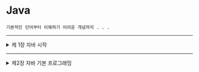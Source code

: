 # Java

    기본적인 단어부터 이해하기 어려운 개념까지 . . .

***
<details markdown = "1">
<summary> 제 1장 자바 시작 </summary>


#### JDK와 JRE
- JDK(Java Development Kit) : 자바 개발자에게 무료로 배포하는 소프트웨어, 자바 컴파일러 등의 개발 도구 + JRE로 구성
- JRE(Java Runtime Environment) : 자바 응용프로그램이 실행될 때 필요한 소프드웨어, 개발자가 아닌 일반 사용자의 경우 JRE만 필요

    ![JDK-JRE](https://user-images.githubusercontent.com/71385038/94160426-90d04b80-febf-11ea-9c60-afe70f6afb9b.png)

#### 자바 IDE
- IDE(Integrated Development Environment) : 소스 코드 편집, 컴파일, 디버깅을 한꺼번에 할 수 있는 통합 개발 환경(소프트웨어)

    ex) 이클립스(eclipse), 비주얼 스튜디오

#### 자바 언어의 활용
 - 자바 언어로 개발되는 응용 분야
 
 
     * 데스크톱 응용프로그램
     exe
     * 자바 서블릿(java servlet) 응용프로그램
     웹 서버에서 실행되는 서버용 자바 프로그램
     * 안드로이드(Android) 응용프로그램
     
***


- [실습문제1-1](https://github.com/ahnjisu/Java/blob/master/%EC%8B%A4%EC%8A%B5%EB%AC%B8%EC%A0%9C/1-1)
- [실습문제1-2](https://github.com/ahnjisu/Java/blob/master/%EC%8B%A4%EC%8A%B5%EB%AC%B8%EC%A0%9C/1-2)

</details>
     
***

<details markdown = "1">
<summary> 제2장 자바 기본 프로그래밍 </summary>
     
#### 식별자
- 식별자 이름 규칙
    * 특수문자, 공백은 식별자로 사용 X, _ 와 $ 는 예외
    * 한글도 식별자로 사용 가능
    * if, while, class 등 자바 언어의 키워드는 식별자로 사용 X
    * 식별자의 첫 번째 문자로 숫자 사용 X
    * 대소문자 구별 O
    * 길이 제한 X
    
- 좋은 이름붙이는 관습
    * 클래스 : 첫번째 문자는 **대문자**, 여러 단어가 복합되면 각 단어의 첫 번째 문자만 대문자로 표시
    * 변수, 메소드 : 첫단어는 **소문자**로 표기하고 이후 각 단어의 첫 번째 문자만 대문자로 표기 (변수와 클래스를 쉽게 구분하기 위해)
    
#### 자바의 기본 타입

   ![자바의 기본 타입](https://user-images.githubusercontent.com/71385038/94329826-5cf94100-fff9-11ea-885d-b9cc923ab851.png)
- **문자열**은 자바의 기본 타입에 속하지 않기 때문에, 자바 라이브러리에서 제공하는 **String 클래스**를 이용한다.

#### 변수, 리터럴, 상수

- 변수 : 데이터를 저장하는 공간, 값이 변할 수 있음


    *ex) int **apple** = 5; , int **사과**;*
    
- 리터럴 : 프로그램에서 직접 표현한 값, 소스 코드의 고정된 값을 대표하는 용어
    * 리터럴의 종류 : 정수, 실수, 문자, 논리, 문자열 리터럴, 특수문자 리터럴


    *ex) int apple = **5**; , boolean a = **true**;*

- 상수 : 변수와 달리 0값을 한번 입력하면 그 값을 다시는 바꿀 수 없음, 상수를 만들기 위해서는 final 키워드 사용


    *ex) final double PI = 3.141592;*

#### nextLine()과 next()

- "Seoul Korea"와 같이 **공백이 낀 문자열**을 입력받기 위해서는 **nextLine()**을 이용

#### 연산자 우선순위

   ![연산자 우선순위](https://user-images.githubusercontent.com/71385038/95161545-685d2100-07de-11eb-9594-5a6c32f4beeb.jpg)


#### 비트 시프트 연산

- << 연산자 : 왼쪽 시프트 연산자, 각 비트를 **왼쪽**으로 이동시키며, 오른쪽 끝에는 항상 **비트 0**이 삽입된다. 1비트 시프트 할 때마다 **곱하기 2**의 효과가 나타난다.
- \>\> 연산자 : 오른쪽 시프트 연산자, 각 비트를 **오른쪽**으로 이동시키며, 왼쪽 끝에는 **이전의 최상위 비트**가 삽입된다. 1비트 시프트 할 때마다 **나누기 2**의 효과가 나타난다.
- \>\>\> 연산자 : 비트를 **오른쪽**으로 이동시키며, 왼쪽 끝에는 항상 **비트 0**이 삽입된다. 

#### 조건문
 - if문
 - if-else문
 - 다중 if-else문
 - 중첩 if-else문
 - switch문
     * switch문의 case에 break;문이 생략되면 다음 break문 만날 때까지 계속 실행
     * case문의 값으로는 리터럴(정수, 문자, 문자열)만 사용 가능, 변수나 실수나 식은 사용 불가능
     * default문 생략가능, default문에는 break;문 X

***


- [실습문제2-1](https://github.com/ahnjisu/Java/blob/master/%EC%8B%A4%EC%8A%B5%EB%AC%B8%EC%A0%9C/2-1)
- [실습문제2-2](https://github.com/ahnjisu/Java/blob/master/%EC%8B%A4%EC%8A%B5%EB%AC%B8%EC%A0%9C/2-2)
- [실습문제2-3](https://github.com/ahnjisu/Java/blob/master/%EC%8B%A4%EC%8A%B5%EB%AC%B8%EC%A0%9C/2-3)
- [실습문제2-4](https://github.com/ahnjisu/Java/blob/master/%EC%8B%A4%EC%8A%B5%EB%AC%B8%EC%A0%9C/2-4)
- [실습문제2-5](https://github.com/ahnjisu/Java/blob/master/%EC%8B%A4%EC%8A%B5%EB%AC%B8%EC%A0%9C/2-5)
- [실습문제2-6](https://github.com/ahnjisu/Java/blob/master/%EC%8B%A4%EC%8A%B5%EB%AC%B8%EC%A0%9C/2-6)

</details>
